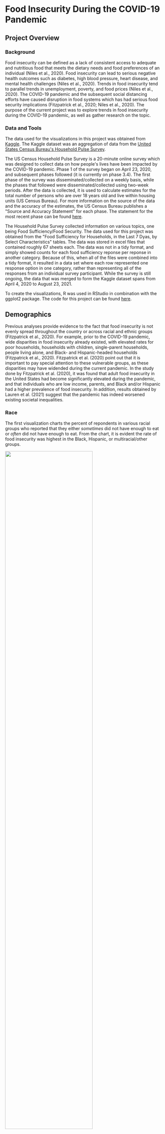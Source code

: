 # Food Insecurity During the COVID-19 Pandemic
## Project Overview
### Background
Food insecurity can be defined as a lack of consistent access to adequate and nutritious food that meets the dietary needs and food preferences of an individual (Niles et al., 2020). Food insecurity can lead to serious negative health outcomes such as diabetes, high blood pressure, heart disease, and mental health challenges (Niles et al., 2020). Trends in food insecurity tend to parallel trends in unemployment, poverty, and food prices (Niles et al., 2020). The COVID-19 pandemic and the subsequent social distancing efforts have caused disruption in food systems which has had serious food security implications (Fitzpatrick et al., 2020; Niles et al., 2020). The purpose of the current project was to explore trends in food insecurity during the COVID-19 pandemic, as well as gather research on the topic. 

### Data and Tools
The data used for the visualizations in this project was obtained from [Kaggle](https://www.kaggle.com/datasets/jackogozaly/pulse-survey-food-insecurity-data). The Kaggle dataset was an aggregation of data from the [United States Census Bureau's Household Pulse Survey](https://www.census.gov/programs-surveys/household-pulse-survey/data.html). 

The US Census Household Pulse Survey is a 20-minute online survey which was designed to collect data on how people's lives have been impacted by the COVID-19 pandemic. Phase 1 of the survey began on April 23, 2020, and subsequent phases followed (it is currently on phase 3.4). The first phase of the survey was disseminated/collected on a weekly basis, while the phases that followed were disseminated/collected using two-week periods. After the data is collected, it is used to calculate estimates for the total number of persons who are over 18 years old and live within housing units (US Census Bureau). For more information on the source of the data and the accuracy of the estimates, the US Census Bureau publishes a "Source and Accuracy Statement" for each phase. The statement for the most recent phase can be found [here](https://www2.census.gov/programs-surveys/demo/technical-documentation/hhp/Phase3-4_Source_and_Accuracy_Week43.pdf). 

The Household Pulse Survey collected information on various topics, one being Food Sufficiency/Food Security. The data used for this project was obtained from the "Food Sufficiency for Households, in the Last 7 Dyas, by Select Characteristics" tables. The data was stored in excel files that contained roughly 67 sheets each. The data was not in a tidy format, and simply showed counts for each food sufficiency reponse per reponse in another category. Because of this, when all of the files were combined into a tidy format, it resulted in a data set where each row represented one response option in one category, rather than representing all of the responses from an individual survey participant. While the survey is still ongoing, the data that was merged to form the Kaggle dataset spans from April 4, 2020 to August 23, 2021.

To create the visualizations, R was used in RStudio in combination with the ggplot2 package. The code for this project can be found [here](Covid_Food_Security_Script.R). 

## Demographics
Previous analyses provide evidence to the fact that food insecurity is not evenly spread throughout the country or across racial and ethnic groups (Fitzpatrick et al., 2020). For example, prior to the COVID-19 pandemic, wide disparities in food insecurity already existed, with elevated rates for poor households, households with children, single-parent households, people living alone, and Black- and Hispanic-headed households (Fitzpatrick et al., 2020). Fitzpatrick et al. (2020) point out that it is important to pay special attention to these vulnerable groups, as these disparities may have widended during the current pandemic. In the study done by Fitzpatrick et al. (2020), it was found that adult food insecurity in the United States had become significantly elevated during the pandemic, and that individuals who are low income, parents, and Black and/or Hispanic had a higher prevalence of food insecurity. In addition, results obtained by Lauren et al. (2021) suggest that the pandemic has indeed worsened existing societal inequalities. 

### Race
The first visualization charts the percent of repondents in various racial groups who reported that they either *sometimes* did not have enough to eat or *often* did not have enough to eat. From the chart, it is evident the rate of food insecurity was highest in the Black, Hispanic, or multiracial/other groups.    

<img src="Resources/insecurity_race.png" height="75%" width="75%">    

To try to more easily visualize differences in the racial groups and to examine the most severe cases of food insecurity, the next visual charts only the percent of repondents who reported that they *often* did not have enough to eat. The disparities between the racial groups are still prevalent, but somewhat less so than the previous graph.  

<img src="Resources/often_insecure_race.png" height="75%" width="75%">  

### Age 
In addition to exploring disparities in food insecurity rates among racial groups, it may also be beneficial to determine which age ranges may be the most at risk for food insecurity. The following graph presents the percentage of individuals in various age groups who responded that they often do not have enough to eat. It appears that the age ranges with the highest prevalences of food insecurity are 25-39 and 40-54 years old. This may be due to the fact that individuals in these age ranges may be more likely to be caring for children than the other age groups, and as discussed earlier, households with children have elevated rates of food insecurity.    

<img src="Resources/often_insecure_age.png" height="75%" width="75%">     

### Education
The following graph presents the percentage of individuals with various education levels who responded that they often do not have enough to eat. Those that have less than a high school degree have significantly higher rates of food insecurity than other education levels. It's been found that those who do not complete high school have the lowest average earnings (U.S. Bureau of Labor Statistics, 2020; U.S. Census Bureau, 1999) and have the highest rate of unemployment (U.S. Bureau of Labor Statistics, 2020) when compared to higher education levels. In addition, when looking at various occupations and the distribution of educational attainment within each, the highest rate of those with less than a high school degree occured the following fields: a.) natural resouces, construction, and maintenance, b.) service occupations, and c.) production, transportation, and material moving. In a study done by the principal economist at Gallup, it was found that these occupationns were some of the hardest hit by the pandemic based on layoffs, reduction in hours, and reduction in pay (Rothwell, 2020). Combining these facts with the fact that households with lower incomes are more likely to experience food insecurity (De Marco & Thornburn, 2009), it makes sense that individuals with the lowest levels of educational attainment would have higher rates of food insecurity. 

<img src="Resources/often_insecure_education.png" height="75%" width="75%">     

### Employment
The following graph presents the number of individuals in various income levels. There is a general downward trend in all of the groups, with the lowest income levels seeing the steepest decline. These declines are likely due to the mass unemployment casued by COVID-19 (Faria-e-Castro, 2021). According to a study done by Raifman et al. (2021), 48.3% of adults who were living in households earning less than $75,000/year and were employed in February of 2020 experienced unemployment during the COVID-19 pandemic. In addition, the number of new unemployment claims during the three weeks between March 22 and April 11, 2020 was over 22 million (Enriquez & Goldstein, 2020). To put this into perspective, this loss is roughly equal to the net job gains during the 10 year long expansion following the 2008 recession (Enriquez & Goldstein, 2020). Apart from becoming unemployed due to layoffs (Rothwell, 2020), it is likely that many individuals left the workforce due to health reasons or to care for family members (Faria-e-Castro, 2021). Retirements may also make up part of the decline in the data. According to Faria-e-Castro (2021), there has been a retirement "boom" during COVID-19. In other words, the actual percentage of retirements during covid exceeds the predicted percentage of Baby Boomer retirements, with the number of excess retirements due to COVID-19 exceeding 2.4 million (Faria-e-Castro, 2021). 

<img src="Resources/covid_income.png" height="75%" width="75%">  

It is also important to look at the rate of food insecurity among the various income levels. The following graph presents the percentage of individuals with various income levels who responded that they often do not have enough to eat. It is clear that the lower income levels have higher rates of food insecurity. Many studies have established that there is an inverse relationship between income and food insecurity (De Marco & Thorburn, 2009). For example, as a household poverty index ratio or income-to-poverty ratio increases, food insecurity decreases (De Marco & Thorburn, 2009). In the United States, households that allocate a larger portion of their income to food are affected the most by economic shocks, and previous studies of Mexican households have found that severe economic crises that result in reduced food security have a larger affect on lower income households (Gaitan-Rossi et al., 2020). Therefore, it is not suprising that during COVID-19, lower income levels suffered from food insecurity the most.  

<img src="Resources/income_food.png" height="75%" width="75%">       

## Mental Health
<img src="Resources/general_anxiety.png" height="75%" width="75%">    

<img src="Resources/food_anxious.png" height="75%" width="75%">    

<img src="Resources/depression.png" height="75%" width="75%">    

<img src="Resources/food_depression.png" height="75%" width="75%">    

## General Discussion
Most graphs exhibit a disruption in the overall directions of the lines both in the beginning of the pandemic as well as around January 2021. This January spike may be due to a surge in COVID-19 cases that happened during that time, which may have led to various food sources being closed/inaccessible.

*The image below was obtained from [Our World in Data](https://ourworldindata.org/covid-cases).
<img src="Resources/coronavirus-data-explorer.png" height="75%" width="75%">  

## Limitations


## Need Help? 
Do you need help getting food? If so, clicking on the link below will take you to the Feeding America food bank locator.

Feeding America Food Bank Locator : https://www.feedingamerica.org/need-help-find-food

From the Feeding America Website: 
> Even if a food bank looks far away, they can help you find food closer to home. Search by zip code or state using the food bank locator, and contact the food bank that serves your area.

>Food assistance is free, comfortable, and confidential. However, you may need to complete some paperwork when you check-in.

>Low or no contact options are also available in many areas, including seniors-only hours, drive-through pantries, expanded home delivery services, and more.

## References
